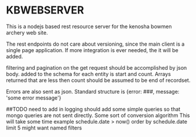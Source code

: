# KBWEBSERVER
This is a nodejs based rest resource server for the kenosha bowmen archery web site.

The rest endpoints do not care about versioning, since the main client is a single page application.
If more integration is ever needed, the it will be added.

filtering and pagination on the get request should be accomplished by json body.
added to the schema for each entity is start and count.
Arrays returned that are less then count should be assumed to be end of recordset.

Errors are also sent as json.  Standard structure is
{error:  ###, message: 'some error message'}

##TODO
need to add in logging
should add some simple queries so that mongo queries are not sent directly.  Some sort of conversion algorithm
This will take some time
example
schedule.date > now() order by schedule.date limit 5
might want named filters

